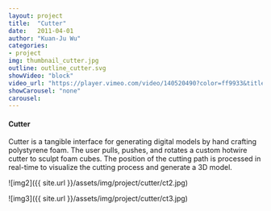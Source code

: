 ```yaml
---
layout: project
title:  "Cutter"
date:   2011-04-01
author: "Kuan-Ju Wu"
categories:
- project
img: thumbnail_cutter.jpg
outline: outline_cutter.svg
showVideo: "block"
video_url: "https://player.vimeo.com/video/140520490?color=ff9933&title=0&byline=0&portrait=0"
showCarousel: "none"
carousel:
---
```

#### Cutter ####

Cutter is a tangible interface for generating digital models by hand crafting polystyrene foam. The user pulls, pushes, and rotates a custom hotwire cutter to sculpt foam cubes. The position of the cutting path is processed in real-time to visualize the cutting process and generate a 3D model.

![img2]({{ site.url }}/assets/img/project/cutter/ct2.jpg)

![img3]({{ site.url }}/assets/img/project/cutter/ct3.jpg)
